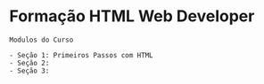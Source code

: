 # Formação HTML Web Developer
```
Modulos do Curso

- Seção 1: Primeiros Passos com HTML
- Seção 2: 
- Seção 3:

```
